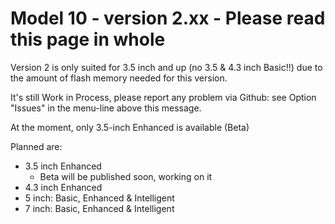 # Model 10 - version 2.xx  -  Please read this page in whole

Version 2 is only suited for 3.5 inch and up (no 3.5 & 4.3 inch Basic!!) due to the amount of flash memory needed for this version.

It's still Work in Process, please report any problem via Github: see Option "Issues" in the menu-line above this message.

At the moment, only 3.5-inch Enhanced is available (Beta)

Planned are:
  * 3.5 inch Enhanced
      - Beta will be published soon, working on it
  * 4.3 inch Enhanced
  * 5 inch: Basic, Enhanced & Intelligent
  * 7 inch: Basic, Enhanced & Intelligent
